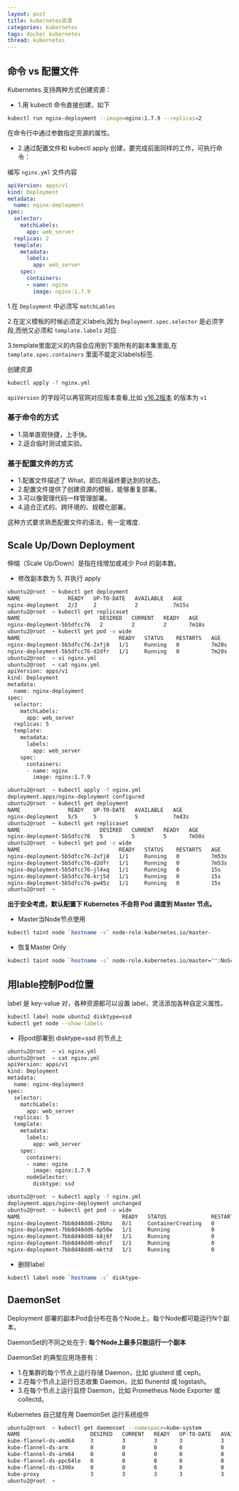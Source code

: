 ```yaml
---
layout: post
title: kubernetes资源
categories: kubernetes
tags: docker kubernetes
thread: kubernetes
---
```


## 命令 vs 配置文件

Kubernetes 支持两种方式创建资源：

* 1.用 kubectl 命令直接创建，如下

```bash
kubectl run nginx-deployment --image=nginx:1.7.9 --replicas=2
```

在命令行中通过参数指定资源的属性。

* 2.通过配置文件和 kubectl apply 创建，要完成前面同样的工作，可执行命令：

编写 `nginx.yml` 文件内容

```yaml
apiVersion: apps/v1
kind: Deployment
metadata:
  name: nginx-deployment
spec:
  selector:
    matchLabels:
      app: web_server
  replicas: 2
  template:
    metadata:
      labels:
        app: web_server
    spec:
      containers:
      - name: nginx
        image: nginx:1.7.9

```

1.在 `Deployment` 中必须写 `matchLables`

2.在定义模板的时候必须定义labels,因为 `Deployment.spec.selector` 是必须字段,而他又必须和 `template.labels` 对应

3.template里面定义的内容会应用到下面所有的副本集里面,在 `template.spec.containers` 里面不能定义labels标签.

创建资源

```bash
kubectl apply -f nginx.yml
```

`apiVersion` 的字段可以再官网对应版本查看,比如 [v16.2版本](https://kubernetes.io/docs/reference/generated/kubernetes-api/v1.16/#daemonset-v1-apps) 的版本为 `v1`

### 基于命令的方式

* 1.简单直观快捷，上手快。
* 2.适合临时测试或实验。

### 基于配置文件的方式

* 1.配置文件描述了 What，即应用最终要达到的状态。
* 2.配置文件提供了创建资源的模板，能够重复部署。
* 3.可以像管理代码一样管理部署。
* 4.适合正式的、跨环境的、规模化部署。

这种方式要求熟悉配置文件的语法，有一定难度.

## Scale Up/Down Deployment

伸缩（Scale Up/Down）是指在线增加或减少 Pod 的副本数。

* 修改副本数为 5, 并执行 apply

```bash
ubuntu2@root  ~ kubectl get deployment
NAME               READY   UP-TO-DATE   AVAILABLE   AGE
nginx-deployment   2/2     2            2           7m15s
ubuntu2@root  ~ kubectl get replicaset
NAME                         DESIRED   CURRENT   READY   AGE
nginx-deployment-5b5dfcc76   2         2         2       7m18s
ubuntu2@root  ~ kubectl get pod -o wide
NAME                               READY   STATUS    RESTARTS   AGE     IP           NODE      NOMINATED NODE   READINESS GATES
nginx-deployment-5b5dfcc76-2xfj8   1/1     Running   0          7m20s   10.244.1.6   ubuntu3   <none>           <none>
nginx-deployment-5b5dfcc76-d2dfr   1/1     Running   0          7m20s   10.244.2.5   ubuntu1   <none>           <none>
ubuntu2@root  ~ vi nginx.yml
ubuntu2@root  ~ cat nginx.yml
apiVersion: apps/v1
kind: Deployment
metadata:
  name: nginx-deployment
spec:
  selector:
    matchLabels:
      app: web_server
  replicas: 5
  template:
    metadata:
      labels:
        app: web_server
    spec:
      containers:
      - name: nginx
        image: nginx:1.7.9

ubuntu2@root  ~ kubectl apply -f nginx.yml
deployment.apps/nginx-deployment configured
ubuntu2@root  ~ kubectl get deployment
NAME               READY   UP-TO-DATE   AVAILABLE   AGE
nginx-deployment   5/5     5            5           7m43s
ubuntu2@root  ~ kubectl get replicaset
NAME                         DESIRED   CURRENT   READY   AGE
nginx-deployment-5b5dfcc76   5         5         5       7m50s
ubuntu2@root  ~ kubectl get pod -o wide
NAME                               READY   STATUS    RESTARTS   AGE     IP           NODE      NOMINATED NODE   READINESS GATES
nginx-deployment-5b5dfcc76-2xfj8   1/1     Running   0          7m53s   10.244.1.6   ubuntu3   <none>           <none>
nginx-deployment-5b5dfcc76-d2dfr   1/1     Running   0          7m53s   10.244.2.5   ubuntu1   <none>           <none>
nginx-deployment-5b5dfcc76-jl4xq   1/1     Running   0          15s     10.244.2.6   ubuntu1   <none>           <none>
nginx-deployment-5b5dfcc76-krj5d   1/1     Running   0          15s     10.244.1.8   ubuntu3   <none>           <none>
nginx-deployment-5b5dfcc76-pw45z   1/1     Running   0          15s     10.244.1.7   ubuntu3   <none>           <none>
ubuntu2@root  ~
```

**出于安全考虑，默认配置下 Kubernetes 不会将 Pod 调度到 Master 节点。**

* Master当Node节点使用

```bash
kubectl taint node `hostname -s` node-role.kubernetes.io/master-
```

* 恢复Master Only

```bash
kubectl taint node `hostname -s` node-role.kubernetes.io/master="":NoSchedule
```

## 用lable控制Pod位置

label 是 key-value 对，各种资源都可以设置 label，灵活添加各种自定义属性。

```bash
kubectl label node ubuntu2 disktype=ssd
kubectl get node --show-labels
```

* 将pod部署到 disktype=ssd 的节点上

```bash
ubuntu2@root  ~ vi nginx.yml
ubuntu2@root  ~ cat nginx.yml
apiVersion: apps/v1
kind: Deployment
metadata:
  name: nginx-deployment
spec:
  selector:
    matchLabels:
      app: web_server
  replicas: 5
  template:
    metadata:
      labels:
        app: web_server
    spec:
      containers:
      - name: nginx
        image: nginx:1.7.9
      nodeSelector:
        disktype: ssd

ubuntu2@root  ~ kubectl apply -f nginx.yml
deployment.apps/nginx-deployment unchanged
ubuntu2@root  ~ kubectl get pod -o wide
NAME                                READY   STATUS              RESTARTS   AGE     IP            NODE      NOMINATED NODE   READINESS GATES
nginx-deployment-7bb8d48dd6-29bhz   0/1     ContainerCreating   0          3m27s   <none>        ubuntu2   <none>           <none>
nginx-deployment-7bb8d48dd6-6p56w   1/1     Running             0          36s     10.244.0.9    ubuntu2   <none>           <none>
nginx-deployment-7bb8d48dd6-k8j6f   1/1     Running             0          3m28s   10.244.0.6    ubuntu2   <none>           <none>
nginx-deployment-7bb8d48dd6-mhnzf   1/1     Running             0          34s     10.244.0.10   ubuntu2   <none>           <none>
nginx-deployment-7bb8d48dd6-mkttd   1/1     Running             0          3m28s   10.244.0.7    ubuntu2   <none>           <none>
```

* 删除label

```bash
kubectl label node `hostname -s` disktype-
```

## DaemonSet

Deployment 部署的副本Pod会分布在各个Node上，每个Node都可能运行N个副本。

DaemonSet的不同之处在于: **每个Node上最多只能运行一个副本**

DaemonSet 的典型应用场景有：

* 1.在集群的每个节点上运行存储 Daemon，比如 glusterd 或 ceph。
* 2.在每个节点上运行日志收集 Daemon，比如 flunentd 或 logstash。
* 3.在每个节点上运行监控 Daemon，比如 Prometheus Node Exporter 或 collectd。

Kubernetes 自己就在用 DaemonSet 运行系统组件

```bash
ubuntu2@root  ~ kubectl get daemonset --namespace=kube-system
NAME                      DESIRED   CURRENT   READY   UP-TO-DATE   AVAILABLE   NODE SELECTOR                 AGE
kube-flannel-ds-amd64     3         3         3       3            3           <none>                        35h
kube-flannel-ds-arm       0         0         0       0            0           <none>                        35h
kube-flannel-ds-arm64     0         0         0       0            0           <none>                        35h
kube-flannel-ds-ppc64le   0         0         0       0            0           <none>                        35h
kube-flannel-ds-s390x     0         0         0       0            0           <none>                        35h
kube-proxy                3         3         3       3            3           beta.kubernetes.io/os=linux   35h
ubuntu2@root  ~
```
